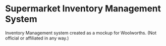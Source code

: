 # Supermarket Inventory Management System
 Inventory Management system created as a mockup for Woolworths. (Not official or affiliated in any way.)
